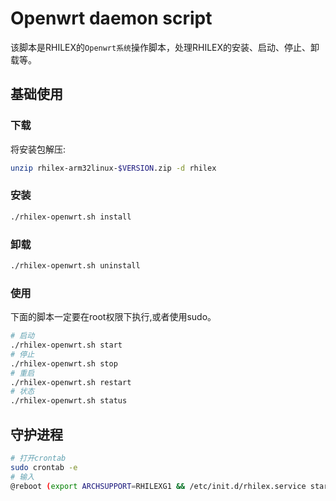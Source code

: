 # Openwrt daemon script
该脚本是RHILEX的`Openwrt系统`操作脚本，处理RHILEX的安装、启动、停止、卸载等。
## 基础使用
### 下载
将安装包解压:
```sh
unzip rhilex-arm32linux-$VERSION.zip -d rhilex
```
### 安装
```sh
./rhilex-openwrt.sh install
```

### 卸载
```sh
./rhilex-openwrt.sh uninstall
```

### 使用
下面的脚本一定要在root权限下执行,或者使用sudo。
```bash
# 启动
./rhilex-openwrt.sh start
# 停止
./rhilex-openwrt.sh stop
# 重启
./rhilex-openwrt.sh restart
# 状态
./rhilex-openwrt.sh status
```

## 守护进程
```sh
# 打开crontab
sudo crontab -e
# 输入
@reboot (export ARCHSUPPORT=RHILEXG1 && /etc/init.d/rhilex.service start > /var/log/rhilex.log 2>&1)
```